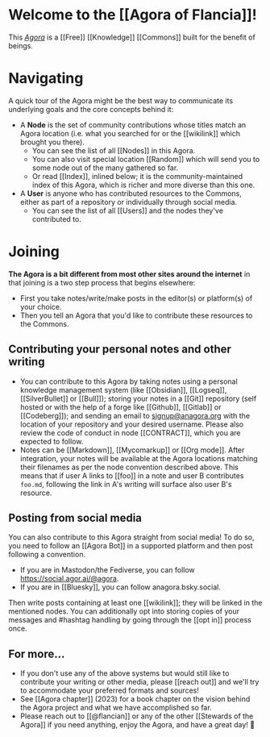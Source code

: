 # Welcome to the [[Agora of Flancia]]!

This *[Agora](https://flancia.org/agora)* is a [[Free]] [[Knowledge]] [[Commons]] built for the benefit of beings.

# Navigating

A quick tour of the Agora might be the best way to communicate its underlying goals and the core concepts behind it:

- A <strong>Node</strong> is the set of community contributions whose titles match an Agora location (i.e. what you searched for or the [[wikilink]] which brought you there).
  - You can see the list of all [[Nodes]] in this Agora.
  - You can also visit special location [[Random]] which will send you to some node out of the many gathered so far.
  - Or read [[Index]], inlined below; it is the community-maintained index of this Agora, which is richer and more diverse than this one.
- A <strong>User</strong> is anyone who has contributed resources to the Commons, either as part of a repository or individually through social media.
  - You can see the list of all [[Users]] and the nodes they've contributed to.

# Joining

<strong>The Agora is a bit different from most other sites around the internet</strong> in that joining is a two step process that begins elsewhere: 

- First you take notes/write/make posts in the editor(s) or platform(s) of your choice. 
- Then you tell an Agora that you'd like to contribute these resources to the Commons.

## Contributing your personal notes and other writing

- You can contribute to this Agora by taking notes using a personal knowledge management system (like [[Obsidian]], [[Logseq]], [[SilverBullet]] or [[Bull]]); storing your notes in a [[Git]] repository (self hosted or with the help of a forge like [[Github]], [[Gitlab]] or [[Codeberg]]); and sending an email to <signup@anagora.org> with the location of your repository and your desired username. Please also review the code of conduct in node [[CONTRACT]], which you are expected to follow.
- Notes can be [[Markdown]], [[Mycomarkup]] or [[Org mode]]. After integration, your notes will be available at the Agora locations matching their filenames as per the node convention described above. This means that if user A links to [[foo]] in a note and user B contributes `foo.md`, following the link in A's writing will surface also user B's resource.

## Posting from social media

You can also contribute to this Agora straight from social media! To do so, you need to follow an [[Agora Bot]] in a supported platform and then post following a convention.

- If you are in Mastodon/the Fediverse, you can follow <https://social.agor.ai/@agora>.
- If you are in [[Bluesky]], you can follow anagora.bsky.social.

Then write posts containing at least one [[wikilink]]; they will be linked in the mentioned nodes. You can additionally opt into storing copies of your messages and #hashtag handling by going through the [[opt in]] process once.

## For more…

- If you don't use any of the above systems but would still like to contribute your writing or other media, please [[reach out]] and we'll try to accommodate your preferred formats and sources!
- See [[Agora chapter]] (2023) for a book chapter on the vision behind the Agora project and what we have accomplished so far.
- Please reach out to [[@flancian]] or any of the other [[Stewards of the Agora]] if you need anything, enjoy the Agora, and have a great day! 🍮
